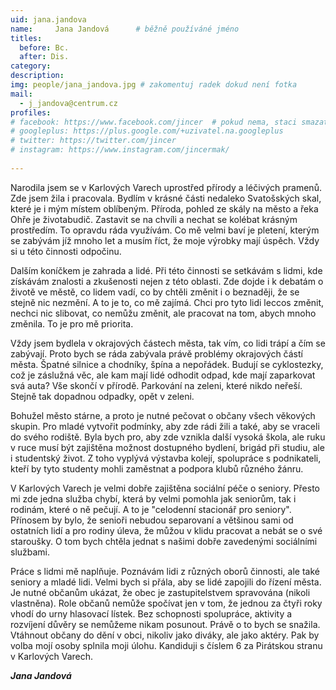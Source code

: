 ```yaml
---
uid: jana.jandova
name:     Jana Jandová  	# běžně používáné jméno
titles:
  before: Bc.
  after: Dis.
category:
description:
img: people/jana_jandova.jpg # zakomentuj radek dokud není fotka
mail:
  - j_jandova@centrum.cz 
profiles:
# facebook: https://www.facebook.com/jincer  # pokud nema, staci smazat tuto radku
# googleplus: https://plus.google.com/+uzivatel.na.googleplus
# twitter: https://twitter.com/jincer
# instagram: https://www.instagram.com/jincermak/ 
   
---
```

Narodila jsem se v Karlových Varech uprostřed přírody a léčivých pramenů. Zde jsem žila i pracovala. Bydlím v krásné části nedaleko Svatošských skal, které je i mým místem oblíbeným. Příroda, pohled ze skály na město a řeka Ohře je životabudič. Zastavit se na chvíli a nechat se kolébat krásným prostředím. To opravdu ráda využívám. Co mě velmi baví je pletení, kterým se zabývám jíž mnoho let a musím říct, že moje výrobky mají úspěch. Vždy si u této činnosti odpočinu.

Dalším koníčkem je zahrada a lidé. Při této činnosti se setkávám s lidmi, kde získávám znalosti a zkušenosti nejen z této oblasti. Zde dojde i k debatám o životě ve městě, co lidem vadí, co by chtěli změnit i o beznaději, že se stejně nic nezmění.
A to je to, co mě zajímá. Chci pro tyto lidi leccos změnit, nechci nic slibovat, co nemůžu změnit, ale pracovat na tom, abych mnoho změnila. To je pro mě priorita.

Vždy jsem bydlela v okrajových částech města, tak vím, co lidi trápí a čím se zabývají. Proto bych se ráda zabývala právě problémy okrajových částí města. Špatné silnice a chodníky, špína a nepořádek. Budují se cyklostezky, což je záslužná věc, ale kam mají lidé odhodit odpad, kde mají zaparkovat svá auta? Vše skončí v přírodě. Parkování na zeleni, které nikdo neřeší. Stejně tak dopadnou odpadky, opět v zeleni.

Bohužel město stárne, a proto je nutné pečovat o občany všech věkových skupin. Pro mladé vytvořit podmínky, aby zde rádi žili a také, aby se vraceli do svého rodiště. Byla bych pro, aby zde vznikla další vysoká škola, ale ruku v ruce musí být zajištěna možnost dostupného bydlení, brigád při studiu, ale i studentský život. Z toho vyplývá výstavba kolejí, spolupráce s podnikateli, kteří by tyto studenty mohli zaměstnat a podpora klubů různého žánru.

V Karlových Varech je velmi dobře zajištěna sociální péče o seniory. Přesto mi zde jedna služba chybí, která by velmi pomohla jak seniorům, tak i rodinám, které o ně pečují. A to je "celodenní stacionář pro seniory". Přínosem by bylo, že senioři nebudou separovaní a většinou sami od ostatních lidí a pro rodiny úleva, že můžou v klidu pracovat a nebát se o své staroušky. O tom bych chtěla jednat s našimi dobře zavedenými sociálními službami.

Práce s lidmi mě naplňuje. Poznávám lidi z různých oborů činnosti, ale také seniory a mladé lidi. Velmi bych si přála, aby se lidé zapojili do řízení města. Je nutné občanům ukázat, že obec je zastupitelstvem spravována (nikoli vlastněna). Role občanů nemůže spočívat jen v tom, že jednou za čtyři roky vhodí do urny hlasovací lístek. Bez schopnosti spolupráce, aktivity a rozvíjení důvěry se nemůžeme nikam posunout.
Právě o to bych se snažila. Vtáhnout občany do dění v obci, nikoliv jako diváky, ale jako aktéry.
Pak by volba mojí osoby splnila moji úlohu. Kandiduji s číslem 6 za Pirátskou stranu v Karlových Varech.

***Jana Jandová***

